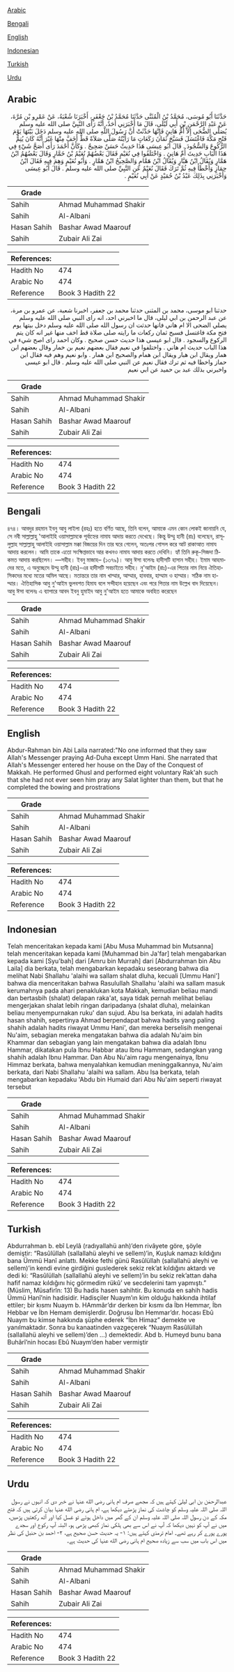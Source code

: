 [Arabic](#arabic)

[Bengali](#bengali)

[English](#english)

[Indonesian](#indonesian)

[Turkish](#turkish)

[Urdu](#urdu)

## Arabic


<div dir="rtl" lang="ar" style={{fontSize:'larger',backgroundColor:'#f8f9fa',padding:20}}>
حَدَّثَنَا أَبُو مُوسَى، مُحَمَّدُ بْنُ الْمُثَنَّى حَدَّثَنَا مُحَمَّدُ بْنُ جَعْفَرٍ، أَخْبَرَنَا شُعْبَةُ، عَنْ عَمْرِو بْنِ مُرَّةَ، عَنْ عَبْدِ الرَّحْمَنِ بْنِ أَبِي لَيْلَى، قَالَ مَا أَخْبَرَنِي أَحَدٌ، أَنَّهُ رَأَى النَّبِيَّ صلى الله عليه وسلم يُصَلِّي الضُّحَى إِلاَّ أُمُّ هَانِئٍ فَإِنَّهَا حَدَّثَتْ أَنَّ رَسُولَ اللَّهِ صلى الله عليه وسلم دَخَلَ بَيْتَهَا يَوْمَ فَتْحِ مَكَّةَ فَاغْتَسَلَ فَسَبَّحَ ثَمَانَ رَكَعَاتٍ مَا رَأَيْتُهُ صَلَّى صَلاَةً قَطُّ أَخَفَّ مِنْهَا غَيْرَ أَنَّهُ كَانَ يُتِمُّ الرُّكُوعَ وَالسُّجُودَ ‏.‏ قَالَ أَبُو عِيسَى هَذَا حَدِيثٌ حَسَنٌ صَحِيحٌ ‏.‏ وَكَأَنَّ أَحْمَدَ رَأَى أَصَحَّ شَيْءٍ فِي هَذَا الْبَابِ حَدِيثَ أُمِّ هَانِئٍ ‏.‏ وَاخْتَلَفُوا فِي نُعَيْمٍ فَقَالَ بَعْضُهُمْ نُعَيْمُ بْنُ خَمَّارٍ وَقَالَ بَعْضُهُمُ ابْنُ هَمَّارٍ وَيُقَالُ ابْنُ هَبَّارٍ وَيُقَالُ ابْنُ هَمَّامٍ وَالصَّحِيحُ ابْنُ هَمَّارٍ ‏.‏ وَأَبُو نُعَيْمٍ وَهِمَ فِيهِ فَقَالَ ابْنُ حِمَازٍ وَأَخْطَأَ فِيهِ ثُمَّ تَرَكَ فَقَالَ نُعَيْمٌ عَنِ النَّبِيِّ صلى الله عليه وسلم ‏.‏ قَالَ أَبُو عِيسَى وَأَخْبَرَنِي بِذَلِكَ عَبْدُ بْنُ حُمَيْدٍ عَنْ أَبِي نُعَيْمٍ ‏.‏
</div>
<div style={{backgroundColor:'#f8f9fa',padding:20, marginBottom: 10}}><table> <thead> <tr> <th>Grade</th> <th></th> </tr> </thead> <tbody> <tr><td>Sahih</td><td>Ahmad Muhammad Shakir</td></tr><tr><td>Sahih</td><td>Al-Albani</td></tr><tr><td>Hasan Sahih</td><td>Bashar Awad Maarouf</td></tr><tr><td>Sahih</td><td>Zubair Ali Zai</td></tr></tbody></table><table> <thead> <tr> <th>References:</th> <th></th> </tr> </thead> <tbody><tr><td>Hadith No</td><td>474</td></tr><tr><td>Arabic No</td><td>474</td></tr><tr><td>Reference</td><td>Book 3 Hadith 22</td></tr></tbody></table></div>


<div dir="rtl" lang="ar" style={{fontSize:'larger',backgroundColor:'#f8f9fa',padding:20}}>
حدثنا ابو موسى، محمد بن المثنى حدثنا محمد بن جعفر، اخبرنا شعبة، عن عمرو بن مرة، عن عبد الرحمن بن ابي ليلى، قال ما اخبرني احد، انه راى النبي صلى الله عليه وسلم يصلي الضحى الا ام هاني فانها حدثت ان رسول الله صلى الله عليه وسلم دخل بيتها يوم فتح مكة فاغتسل فسبح ثمان ركعات ما رايته صلى صلاة قط اخف منها غير انه كان يتم الركوع والسجود . قال ابو عيسى هذا حديث حسن صحيح . وكان احمد راى اصح شيء في هذا الباب حديث ام هاني . واختلفوا في نعيم فقال بعضهم نعيم بن خمار وقال بعضهم ابن همار ويقال ابن هبار ويقال ابن همام والصحيح ابن همار . وابو نعيم وهم فيه فقال ابن حماز واخطا فيه ثم ترك فقال نعيم عن النبي صلى الله عليه وسلم . قال ابو عيسى واخبرني بذلك عبد بن حميد عن ابي نعيم
</div>
<div style={{backgroundColor:'#f8f9fa',padding:20, marginBottom: 10}}><table> <thead> <tr> <th>Grade</th> <th></th> </tr> </thead> <tbody> <tr><td>Sahih</td><td>Ahmad Muhammad Shakir</td></tr><tr><td>Sahih</td><td>Al-Albani</td></tr><tr><td>Hasan Sahih</td><td>Bashar Awad Maarouf</td></tr><tr><td>Sahih</td><td>Zubair Ali Zai</td></tr></tbody></table><table> <thead> <tr> <th>References:</th> <th></th> </tr> </thead> <tbody><tr><td>Hadith No</td><td>474</td></tr><tr><td>Arabic No</td><td>474</td></tr><tr><td>Reference</td><td>Book 3 Hadith 22</td></tr></tbody></table></div>

## Bengali


<div dir="ltr" lang="bn" style={{fontSize:'larger',backgroundColor:'#f8f9fa',padding:20}}>
৪৭৪। আবদুর রহমান ইবনু আবু লাইলা (রহঃ) হতে বর্ণিত আছে, তিনি বলেন, আমাকে এমন কোন লোকই জানায়নি যে, সে নবী সাল্লাল্লাহু 'আলাইহি ওয়াসাল্লামকে পূর্বাহ্নের নামায আদায় করতে দেখেছে। কিন্তু উম্মু হানী (রাঃ) বলেছেন, রাসূলুল্লাহ সাল্লাল্লাহু আলাইহি ওয়াসাল্লাম মক্কা বিজয়ের দিন তার ঘরে গেলেন, অতঃপর গোসল করে আট রাকাআত নামায আদায় করলেন। আমি তাকে এতো সংক্ষিপ্তভাবে আর কখনও নামায আদায় করতে দেখিনি। হ্যাঁ তিনি রুকূ-সিজদা ঠিকমত আদায় করছিলেন। —সহীহ। ইবনু মাজাহ– (১৩৭৯)। আবু ঈসা বলেনঃ হাদীসটি হাসান সহীহ। ইমাম আহমাদের মতে, এ অনুচ্ছেদে উম্মু হানী (রাঃ)-এর হাদীসটি সবচাইতে সহীহ। নু'আইম (রাঃ)-এর পিতার নাম নিয়ে ঐতিহাসিকদের মধ্যে মতের অমিল আছে। মতান্তরে তার নাম খাম্মার, আম্মার, হাববার, হাম্মাম ও হাম্মার। সঠিক নাম হাম্মার। ঐতিহাসিক আবু নু'আইম ভুলবশত হিমায বলে সন্দীহান হয়েছেন এবং পরে পিতার নাম উল্লেখ বাদ দিয়েছেন। আবু ঈসা বলেনঃ এ ব্যাপারে আবদ ইবনু হুমাইদ আবু নু'আইম হতে আমাকে অবহিত করেছেন
</div>
<div style={{backgroundColor:'#f8f9fa',padding:20, marginBottom: 10}}><table> <thead> <tr> <th>Grade</th> <th></th> </tr> </thead> <tbody> <tr><td>Sahih</td><td>Ahmad Muhammad Shakir</td></tr><tr><td>Sahih</td><td>Al-Albani</td></tr><tr><td>Hasan Sahih</td><td>Bashar Awad Maarouf</td></tr><tr><td>Sahih</td><td>Zubair Ali Zai</td></tr></tbody></table><table> <thead> <tr> <th>References:</th> <th></th> </tr> </thead> <tbody><tr><td>Hadith No</td><td>474</td></tr><tr><td>Arabic No</td><td>474</td></tr><tr><td>Reference</td><td>Book 3 Hadith 22</td></tr></tbody></table></div>

## English


<div dir="ltr" lang="en" style={{fontSize:'larger',backgroundColor:'#f8f9fa',padding:20}}>
Abdur-Rahman bin Abi Laila narrated:"No one informed that they saw Allah's Messenger praying Ad-Duha except Umm Hani. She narrated that Allah's Messenger entered her house on the Day of the Conquest of Makkah. He performed Ghusl and performed eight voluntary Rak'ah such that she had not ever seen him pray any Salat lighter than them, but that he completed the bowing and prostrations
</div>
<div style={{backgroundColor:'#f8f9fa',padding:20, marginBottom: 10}}><table> <thead> <tr> <th>Grade</th> <th></th> </tr> </thead> <tbody> <tr><td>Sahih</td><td>Ahmad Muhammad Shakir</td></tr><tr><td>Sahih</td><td>Al-Albani</td></tr><tr><td>Hasan Sahih</td><td>Bashar Awad Maarouf</td></tr><tr><td>Sahih</td><td>Zubair Ali Zai</td></tr></tbody></table><table> <thead> <tr> <th>References:</th> <th></th> </tr> </thead> <tbody><tr><td>Hadith No</td><td>474</td></tr><tr><td>Arabic No</td><td>474</td></tr><tr><td>Reference</td><td>Book 3 Hadith 22</td></tr></tbody></table></div>

## Indonesian


<div dir="ltr" lang="id" style={{fontSize:'larger',backgroundColor:'#f8f9fa',padding:20}}>
Telah menceritakan kepada kami [Abu Musa Muhammad bin Mutsanna] telah menceritakan kepada kami [Muhammad bin Ja'far] telah mengabarkan kepada kami [Syu'bah] dari [Amru bin Murrah] dari [Abdurrahman bin Abu Laila] dia berkata, telah mengabarkan kepadaku seseorang bahwa dia melihat Nabi Shallahu 'alaihi wa sallam shalat dluha, kecuali [Ummu Hani'] bahwa dia menceritakan bahwa Rasulullah Shallahu 'alaihi wa sallam masuk kerumahnya pada ahari penaklukan kota Makkah, kemudian beliau mandi dan bertasbih (shalat) delapan raka'at, saya tidak pernah melihat beliau mengerjakan shalat lebih ringan daripadanya (shalat dluha), melainkan beliau menyempurnakan ruku' dan sujud. Abu Isa berkata, ini adalah hadits hasan shahih, sepertinya Ahmad berpendapat bahwa hadits yang paling shahih adalah hadits riwayat Ummu Hani', dan mereka berselisih mengenai Nu'aim, sebagian mereka mengatakan bahwa dia adalah Nu'aim bin Khammar dan sebagian yang lain mengatakan bahwa dia adalah Ibnu Hammar, dikatakan pula Ibnu Habbar atau Ibnu Hammam, sedangkan yang shahih adalah Ibnu Hammar. Dan Abu Nu'aim ragu mengenainya, Ibnu Himmaz berkata, bahwa menyalahkan kemudian meninggalkannya, Nu'aim berkata, dari Nabi Shallahu 'alaihi wa sallam. Abu Isa berkata, telah mengabarkan kepadaku 'Abdu bin Humaid dari Abu Nu'aim seperti riwayat tersebut
</div>
<div style={{backgroundColor:'#f8f9fa',padding:20, marginBottom: 10}}><table> <thead> <tr> <th>Grade</th> <th></th> </tr> </thead> <tbody> <tr><td>Sahih</td><td>Ahmad Muhammad Shakir</td></tr><tr><td>Sahih</td><td>Al-Albani</td></tr><tr><td>Hasan Sahih</td><td>Bashar Awad Maarouf</td></tr><tr><td>Sahih</td><td>Zubair Ali Zai</td></tr></tbody></table><table> <thead> <tr> <th>References:</th> <th></th> </tr> </thead> <tbody><tr><td>Hadith No</td><td>474</td></tr><tr><td>Arabic No</td><td>474</td></tr><tr><td>Reference</td><td>Book 3 Hadith 22</td></tr></tbody></table></div>

## Turkish


<div dir="ltr" lang="tr" style={{fontSize:'larger',backgroundColor:'#f8f9fa',padding:20}}>
Abdurrahman b. ebî Leylâ (radıyallahü anh)’den rivâyete göre, şöyle demiştir: “Rasûlüllah (sallallahü aleyhi ve sellem)’in, Kuşluk namazı kıldığını bana Ümmü Hanî anlattı. Mekke fethi günü Rasûlüllah (sallallahü aleyhi ve sellem)’in kendi evine girdiğini guslederek sekiz rek’at kıldığını aktardı ve dedi ki: “Rasûlüllah (sallallahü aleyhi ve sellem)’in bu sekiz rek’attan daha hafif namaz kıldığını hiç görmedim rükû’ ve secdelerini tam yapmıştı.” (Müslim, Müsafirîn: 13) Bu hadis hasen sahihtir. Bu konuda en sahih hadis Ümmü Hanî’nin hadisidir. Hadisçiler Nuaym’ın kim olduğu hakkında ihtilaf ettiler; bir kısmı Nuaym b. HAmmâr’dır derken bir kısmı da İbn Hemmar, İbn Hebbar ve İbn Hemam demişlerdir. Doğrusu İbn Hemmar’dır. hocası Ebû Nuaym bu kimse hakkında şüphe ederek “İbn Himaz” demekte ve yanılmaktadır. Sonra bu kanaatinden vazgeçerek “Nuaym Rasûlüllah (sallallahü aleyhi ve sellem)’den …) demektedir. Abd b. Humeyd bunu bana Buhârî’nin hocası Ebû Nuaym’den haber vermiştir
</div>
<div style={{backgroundColor:'#f8f9fa',padding:20, marginBottom: 10}}><table> <thead> <tr> <th>Grade</th> <th></th> </tr> </thead> <tbody> <tr><td>Sahih</td><td>Ahmad Muhammad Shakir</td></tr><tr><td>Sahih</td><td>Al-Albani</td></tr><tr><td>Hasan Sahih</td><td>Bashar Awad Maarouf</td></tr><tr><td>Sahih</td><td>Zubair Ali Zai</td></tr></tbody></table><table> <thead> <tr> <th>References:</th> <th></th> </tr> </thead> <tbody><tr><td>Hadith No</td><td>474</td></tr><tr><td>Arabic No</td><td>474</td></tr><tr><td>Reference</td><td>Book 3 Hadith 22</td></tr></tbody></table></div>

## Urdu


<div dir="rtl" lang="ur" style={{fontSize:'larger',backgroundColor:'#f8f9fa',padding:20}}>
عبدالرحمٰن بن ابی لیلیٰ کہتے ہیں کہ مجھے صرف ام ہانی رضی الله عنہا نے خبر دی کہ انہوں نے رسول اللہ صلی اللہ علیہ وسلم کو چاشت کی نماز پڑھتے دیکھا ہے، ام ہانی رضی الله عنہا بیان کرتی ہیں کہ فتح مکہ کے دن رسول اللہ صلی اللہ علیہ وسلم ان کے گھر میں داخل ہوئے تو غسل کیا اور آٹھ رکعتیں پڑھیں، میں نے آپ کو نہیں دیکھا کہ آپ نے اس سے بھی ہلکی نماز کبھی پڑھی ہو، البتہ آپ رکوع اور سجدے پورے پورے کر رہے تھے۔ امام ترمذی کہتے ہیں: ۱- یہ حدیث حسن صحیح ہے، ۲- احمد بن حنبل کی نظر میں اس باب میں سب سے زیادہ صحیح ام ہانی رضی الله عنہا کی حدیث ہے۔
</div>
<div style={{backgroundColor:'#f8f9fa',padding:20, marginBottom: 10}}><table> <thead> <tr> <th>Grade</th> <th></th> </tr> </thead> <tbody> <tr><td>Sahih</td><td>Ahmad Muhammad Shakir</td></tr><tr><td>Sahih</td><td>Al-Albani</td></tr><tr><td>Hasan Sahih</td><td>Bashar Awad Maarouf</td></tr><tr><td>Sahih</td><td>Zubair Ali Zai</td></tr></tbody></table><table> <thead> <tr> <th>References:</th> <th></th> </tr> </thead> <tbody><tr><td>Hadith No</td><td>474</td></tr><tr><td>Arabic No</td><td>474</td></tr><tr><td>Reference</td><td>Book 3 Hadith 22</td></tr></tbody></table></div>